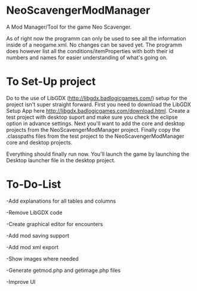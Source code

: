 NeoScavengerModManager
======================

A Mod Manager/Tool for the game Neo Scavenger.

As of right now the programm can only be used to see all the information inside of a neogame.xml.
No changes can be saved yet.
The programm does however list all the conditions/itemProperties with both their id numbers and names for easier understanding of what's going on.

To Set-Up project
======================
Do to the use of LibGDX (http://libgdx.badlogicgames.com/) setup for the project isn't super straight forward.
First you need to download the LibGDX Setup App here http://libgdx.badlogicgames.com/download.html.
Create a test project with desktop suport and make sure you check the eclipse option in advance settings.
Next you'll want to add the core and desktop projects from the NeoScavengerModManager project.
Finally copy the .classpaths files from the test project to the NeoScavengerModManager core and desktop projects.

Everything should finally run now. You'll launch the game by launching the Desktop launcher file in the desktop project.

To-Do-List
======================

-Add explanations for all tables and columns

-Remove LibGDX code

-Create graphical editor for encounters

-Add mod saving support

-Add mod xml export

-Show images where needed

-Generate getmod.php and getimage.php files

-Improve UI
